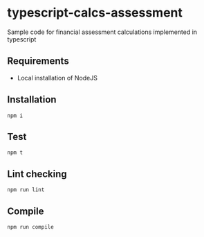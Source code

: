 # typescript-calcs-assessment
Sample code for financial assessment calculations implemented in typescript

## Requirements

- Local installation of NodeJS

## Installation

```
npm i
```

## Test

```
npm t
```

## Lint checking

```
npm run lint
```

## Compile

```
npm run compile
```
